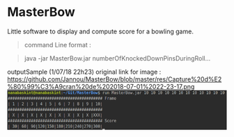 # MasterBow

Little software to display and compute score for a bowling game.

> command Line format : 

> java -jar MasterBow.jar numberOfKnockedDownPinsDuringRoll...  


outputSample (1/07/18 22h23)
original link for image : https://github.com/Jannou/MasterBow/blob/master/res/Capture%20d%E2%80%99%C3%A9cran%20de%202018-07-01%2022-23-17.png
  ![alt text](res/Capture%20d%E2%80%99%C3%A9cran%20de%202018-07-01%2022-23-17.png)
